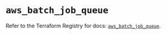 # `aws_batch_job_queue`

Refer to the Terraform Registry for docs: [`aws_batch_job_queue`](https://registry.terraform.io/providers/hashicorp/aws/5.38.0/docs/resources/batch_job_queue).
